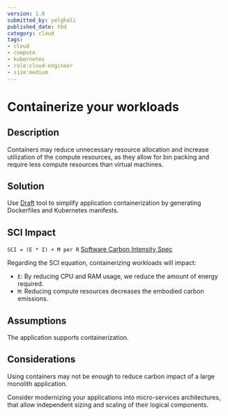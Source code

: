 ```yaml
---
version: 1.0
submitted_by: yelghali
published_date: tbd
category: cloud
tags: 
- cloud
- compute
- kubernetes
- role:cloud-engineer
- size:medium
---
```


# Containerize your workloads

## Description
Containers may reduce unnecessary resource allocation and increase utilization of the compute resources, as they allow for bin packing and require less compute resources than virtual machines.

## Solution
Use [Draft](https://github.com/Azure/draft) tool to simplify application containerization by generating Dockerfiles and Kubernetes manifests.

## SCI Impact
`SCI = (E * I) + M per R`
[Software Carbon Intensity Spec](https://grnsft.org/sci)

Regarding the SCI equation, containerizing workloads will impact:

- `E`: By reducing CPU and RAM usage, we reduce the amount of energy required.
- `M`: Reducing compute resources decreases the embodied carbon emissions.

## Assumptions
The application supports containerization.

## Considerations
Using containers may not be enough to reduce carbon impact of a large monolith application. 

Consider modernizing your applications into micro-services architectures, that allow independent sizing and scaling of their logical components.
